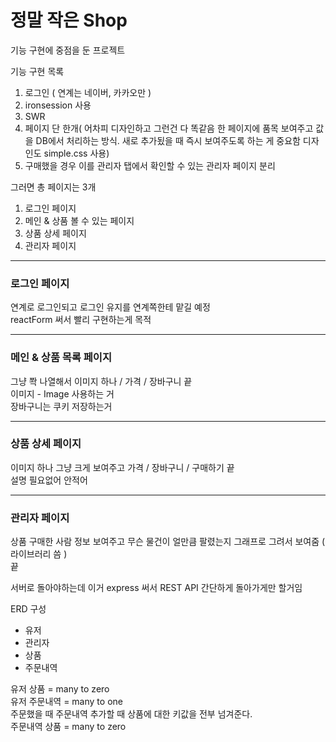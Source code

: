 # 정말 작은 Shop

기능 구현에 중점을 둔 프로젝트

기능 구현 목록

1. 로그인 ( 연계는 네이버, 카카오만 )
2. ironsession 사용
3. SWR
4. 페이지 단 한개( 어차피 디자인하고 그런건 다 똑같음 한 페이지에 품목 보여주고 값을 DB에서 처리하는 방식. 새로 추가됬을 때 즉시 보여주도록 하는 게 중요함 디자인도 simple.css 사용)
5. 구매했을 경우 이를 관리자 탭에서 확인할 수 있는 관리자 페이지 분리

그러면 총 페이지는 3개

1. 로그인 페이지
2. 메인 & 상품 볼 수 있는 페이지
3. 상품 상세 페이지
4. 관리자 페이지

---

### 로그인 페이지

연계로 로그인되고 로그인 유지를 연계쪽한테 맡길 예정  
reactForm 써서 빨리 구현하는게 목적

---

### 메인 & 상품 목록 페이지

그냥 쫙 나열해서 이미지 하나 / 가격 / 장바구니 끝  
이미지 - Image 사용하는 거  
장바구니는 쿠키 저장하는거

---

### 상품 상세 페이지

이미지 하나 그냥 크게 보여주고 가격 / 장바구니 / 구매하기 끝  
설명 필요없어 안적어

---

### 관리자 페이지

상품 구매한 사람 정보 보여주고 무슨 물건이 얼만큼 팔렸는지 그래프로 그려서 보여줌 ( 라이브러리 씀 )  
끝

서버로 돌아야하는데 이거 express 써서 REST API 간단하게 돌아가게만 할거임

ERD 구성

- 유저
- 관리자
- 상품
- 주문내역

유저 상품 = many to zero  
유저 주문내역 = many to one  
주문했을 때 주문내역 추가할 때 상품에 대한 키값을 전부 넘겨준다.  
주문내역 상품 = many to zero
